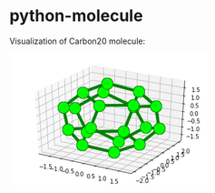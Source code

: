 # python-molecule
Visualization of Carbon20 molecule:

![alt text](https://github.com/juliya754/python-molecule/blob/main/C20.png)
